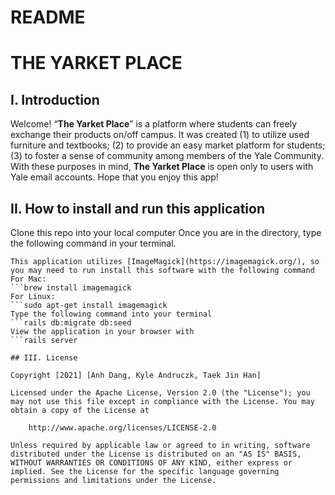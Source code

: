 # README 

# THE YARKET PLACE 

## I. Introduction 

Welcome! “**The Yarket Place**” is a platform where students can freely exchange their products on/off campus. It was created (1) to utilize used furniture and textbooks; (2) to provide an easy market platform for students; (3) to foster a sense of community among members of the Yale Community. With these purposes in mind, **The Yarket Place** is open only to users with Yale email accounts. Hope that you enjoy this app!    

## II. How to install and run this application

Clone this repo into your local computer
Once you are in the directory, type the following command in your terminal. 
```bundle install
This application utilizes [ImageMagick](https://imagemagick.org/), so you may need to run install this software with the following command
For Mac:
```brew install imagemagick
For Linux:
```sudo apt-get install imagemagick
Type the following command into your terminal
```rails db:migrate db:seed
View the application in your browser with
```rails server

## III. License 

Copyright [2021] [Anh Dang, Kyle Andruczk, Taek Jin Han]

Licensed under the Apache License, Version 2.0 (the "License"); you may not use this file except in compliance with the License. You may obtain a copy of the License at

    http://www.apache.org/licenses/LICENSE-2.0

Unless required by applicable law or agreed to in writing, software distributed under the License is distributed on an "AS IS" BASIS, WITHOUT WARRANTIES OR CONDITIONS OF ANY KIND, either express or implied. See the License for the specific language governing permissions and limitations under the License.
